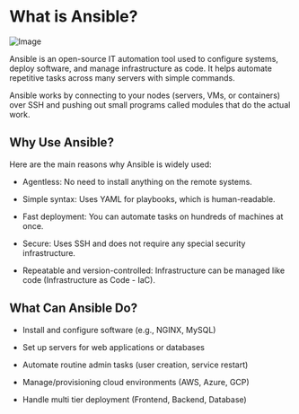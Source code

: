 # What is Ansible?

![Image](https://github.com/user-attachments/assets/bf0a42d0-2863-446f-af9a-7e08ee751c0e)

Ansible is an open-source IT automation tool used to configure systems, deploy software, and manage infrastructure as code.
It helps automate repetitive tasks across many servers with simple commands.

Ansible works by connecting to your nodes (servers, VMs, or containers) over SSH and pushing out small programs called modules that do the actual work.


## Why Use Ansible?
Here are the main reasons why Ansible is widely used:

- Agentless: No need to install anything on the remote systems.

- Simple syntax: Uses YAML for playbooks, which is human-readable.

- Fast deployment: You can automate tasks on hundreds of machines at once.

- Secure: Uses SSH and does not require any special security infrastructure.

- Repeatable and version-controlled: Infrastructure can be managed like code (Infrastructure as Code - IaC).



## What Can Ansible Do?
- Install and configure software (e.g., NGINX, MySQL)

- Set up servers for web applications or databases

- Automate routine admin tasks (user creation, service restart)

- Manage/provisioning cloud environments (AWS, Azure, GCP)

- Handle multi tier deployment (Frontend, Backend, Database)



